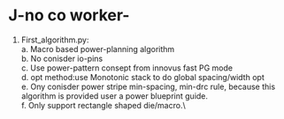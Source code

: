 # J-no co worker-
1. First_algorithm.py:\
    a. Macro based power-planning algorithm\
    b. No conisder io-pins\
    c. Use power-pattern consept from innovus fast PG mode\
    d. opt method:use Monotonic stack to do global spacing/width opt\
    e. Ony conisder power stripe min-spacing, min-drc rule, because this algorithm is provided user a power blueprint guide.\
    f. Only support rectangle shaped die/macro.\


